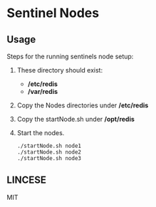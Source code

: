Sentinel Nodes
==============
## Usage
Steps for the running sentinels node setup:

1.  These directory should exist:
    * __/etc/redis__
    * __/var/redis__
0.  Copy the Nodes directories under **/etc/redis**
0.  Copy the startNode.sh under **/opt/redis**
0.  Start the nodes.

    ```
    ./startNode.sh node1
    ./startNode.sh node2
    ./startNode.sh node3
    ```

LINCESE
---
MIT
 

